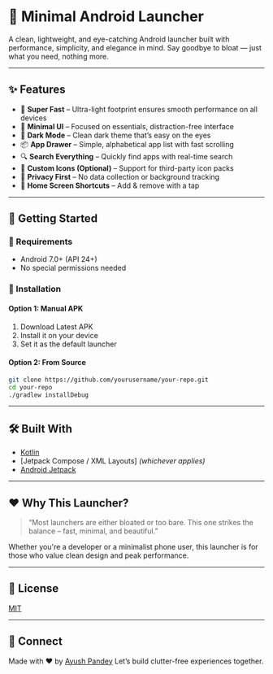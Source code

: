 # 🔹 Minimal Android Launcher

A clean, lightweight, and eye-catching Android launcher built with performance, simplicity, and elegance in mind. Say goodbye to bloat — just what you need, nothing more.

---

## ✨ Features

* 🚀 **Super Fast** – Ultra-light footprint ensures smooth performance on all devices
* 🎯 **Minimal UI** – Focused on essentials, distraction-free interface
* 🌙 **Dark Mode** – Clean dark theme that’s easy on the eyes
* 📦 **App Drawer** – Simple, alphabetical app list with fast scrolling
* 🔍 **Search Everything** – Quickly find apps with real-time search
* 🎨 **Custom Icons (Optional)** – Support for third-party icon packs
* 🔐 **Privacy First** – No data collection or background tracking
* 📱 **Home Screen Shortcuts** – Add & remove with a tap

---

## 🚀 Getting Started

### 🧩 Requirements

* Android 7.0+ (API 24+)
* No special permissions needed

### 🔧 Installation

#### Option 1: Manual APK

1. Download Latest APK
2. Install it on your device
3. Set it as the default launcher

#### Option 2: From Source

```bash
git clone https://github.com/yourusername/your-repo.git
cd your-repo
./gradlew installDebug
```

---

## 🛠️ Built With

* [Kotlin](https://kotlinlang.org/)
* \[Jetpack Compose / XML Layouts] *(whichever applies)*
* [Android Jetpack](https://developer.android.com/jetpack)

---

## ❤️ Why This Launcher?

> “Most launchers are either bloated or too bare. This one strikes the balance – fast, minimal, and beautiful.”

Whether you're a developer or a minimalist phone user, this launcher is for those who value clean design and peak performance.

---

## 📃 License

[MIT](LICENSE)

---

## 🙌 Connect

Made with ❤️ by [Ayush Pandey](https://github.com/binarybeam)
Let’s build clutter-free experiences together.

